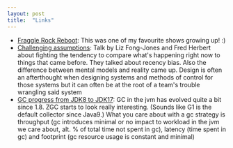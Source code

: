 ```yaml
---
layout: post
title:  "Links"
---
```


* [Fraggle Rock Reboot](https://www.cbc.ca/news/canada/newfoundland-labrador/jordan-canning-fraggle-rock-1.6256914): This was one of my favourite shows growing up! :)
* [Challenging assumptions](https://www.youtube.com/watch?v=w3_7geJirto&t=3223s): Talk by Liz Fong-Jones and Fred Herbert about fighting the tendency to compare what's happening right now to things that came before. They talked about recency bias. Also the difference between mental models and reality came up. Design is often an afterthought when designing systems and methods of control for those systems but it can often be at the root of a team's trouble wrangling said system
* [GC progress from JDK8 to JDK17](https://kstefanj.github.io/2021/11/24/gc-progress-8-17.html): GC in the jvm has evolved quite a bit since 1.8. ZGC starts to look really interesting. (Sounds like G1 is the default collector since Java9.) What you care about with a gc strategy is throughput (gc introduces minimal or no impact to workload in the jvm we care about, alt. % of total time not spent in gc), latency (time spent in gc) and footprint (gc resource usage is constant and minimal)
